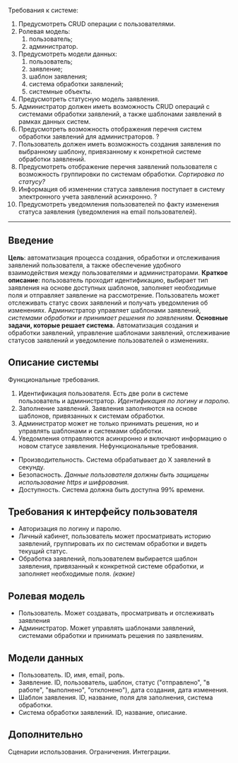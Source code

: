 Требования к системе:
1. Предусмотреть CRUD операции с пользователями.
2. Ролевая модель:
	1. пользователь;
	2. администратор.
3. Предусмотреть модели данных:
	1. пользователь;
	2. заявление;
	3. шаблон заявления;
	4. система обработки заявлений;
	5. системные объекты.
4. Предусмотреть статусную модель заявления.
5. Администратор должен иметь возможность CRUD операций с системами обработки заявлений, а также шаблонами заявлений в рамках данных систем.
6. Предусмотреть возможность отображения перечня систем обработки заявлений для администраторов. ?
7. Пользователь должен иметь возможность создания заявления по выбранному шаблону, привязанному к конкретной системе обработки заявлений.
8. Предусмотреть отображение перечня заявлений пользователя с возможность группировки по системам обработки. *Сортировка по статусу?*
9. Информация об изменении статуса заявления поступает в систему электронного учета заявлений асинхронно. ?
10. Предусмотреть уведомления пользователей по факту изменения статуса заявления (уведомления на email пользователей).

---
## Введение
**Цель**: автоматизация процесса создания, обработки и отслеживания заявлений пользователя, а также обеспечение удобного взаимодействия между пользователями и администраторами.
**Краткое описание**: пользователь проходит идентификацию, выбирает тип заявления на основе доступных шаблонов, заполняет необходимые поля и отправляет заявление на рассмотрение. Пользователь может отслеживать статус своих заявлений и получать уведомления об изменениях. Администратор управляет шаблонами заявлений, *системами обработки и принимает решения по заявлениям*.
**Основные задачи, которые решает система.** Автоматизация создания и обработки заявлений, управление шаблонами заявлений, отслеживание статусов заявлений и уведомление пользователей о изменениях.
## Описание системы
Функциональные требования.
1. Идентификация пользователя. Есть две роли в системе пользователь и администратор. *Идентификация по логину и паролю.*
2. Заполнение заявлений. Заявления заполняются на основе шаблонов, привязанных к системам обработки.
3. Администратор может не только принимать решения, но и управлять шаблонами и системами обработки.
4. Уведомления отправляются асинхронно и включают информацию о новом статусе заявления.
Нефункциональные требования.
- Производительность. Система обрабатывает до Х заявлений в секунду.
-  Безопасность. *Данные пользователя должны быть защищены использование https и шифрования.*
- Доступность. Система должна быть доступна 99% времени.
## Требования к интерфейсу пользователя
- Авторизация по логину и паролю.
- Личный кабинет, пользователь может просматривать историю заявлений, группировать их по системам обработки и видеть текущий статус.
- Обработка заявлений, пользователем выбирается шаблон заявления, привязанный к конкретной системе обработки, и заполняет необходимые поля. *(какие)*
## Ролевая модель
- Пользователь. Может создавать, просматривать и отслеживать заявления
- Администратор. Может управлять шаблонами заявлений, системами обработки и принимать решения по заявлениям.
## Модели данных
- Пользователь. ID, имя, email, роль.
- Заявление. ID, пользователь, шаблон, статус ("отправлено", "в работе", "выполнено", "отклонено"), дата создания, дата изменения.
- Шаблон заявления. ID, название, поля для заполнения, система обработки.
- Система обработки заявлений. ID, название, описание.
## Дополнительно
Сценарии использования.
Ограничения.
Интеграции.
